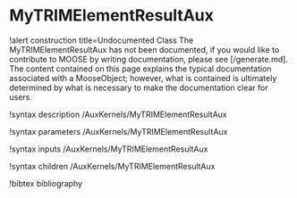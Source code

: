 <!-- MOOSE Documentation Stub: Remove this when content is added. -->

# MyTRIMElementResultAux

!alert construction title=Undocumented Class
The MyTRIMElementResultAux has not been documented, if you would like to contribute to MOOSE by
writing documentation, please see [/generate.md]. The content contained on this page explains
the typical documentation associated with a MooseObject; however, what is contained is ultimately
determined by what is necessary to make the documentation clear for users.

!syntax description /AuxKernels/MyTRIMElementResultAux

!syntax parameters /AuxKernels/MyTRIMElementResultAux

!syntax inputs /AuxKernels/MyTRIMElementResultAux

!syntax children /AuxKernels/MyTRIMElementResultAux

!bibtex bibliography
